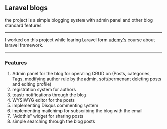 ## Laravel blogs
the project is a simple blogging system with admin panel and other blog standard features

<hr>

I worked on this project while learing Laravel form         [udemy's](https://www.udemy.com/best-laravel/) course about laravel framework.

<hr>

### Features

1. Admin panel for the blog for operating CRUD on (Posts, categories, Tags, modifying author rule by the admin, soft/permenant deleting posts and editing profile)
2. registration system for authors
3. toastr notifications through the blog
4. WYSIWYG editor for the posts
5. implementing Disqus commenting system
6. implementing mailchimp for subscribing the blog with the email
7. "Addthis" widget for sharing posts
8. simple searching through the blog posts
